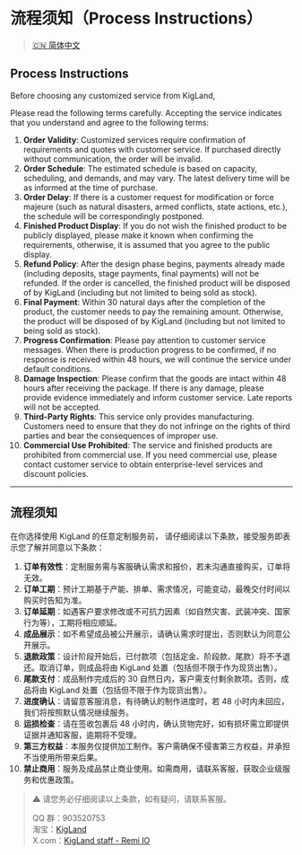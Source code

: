 # 流程须知（Process Instructions）

> [🇨🇳 简体中文](#流程须知)

## Process Instructions

Before choosing any customized service from KigLand,

Please read the following terms carefully. Accepting the service indicates that you understand and agree to the following terms:

1. **Order Validity**: Customized services require confirmation of requirements and quotes with customer service. If purchased directly without communication, the order will be invalid.
2. **Order Schedule**: The estimated schedule is based on capacity, scheduling, and demands, and may vary. The latest delivery time will be as informed at the time of purchase.
3. **Order Delay**: If there is a customer request for modification or force majeure (such as natural disasters, armed conflicts, state actions, etc.), the schedule will be correspondingly postponed.
4. **Finished Product Display**: If you do not wish the finished product to be publicly displayed, please make it known when confirming the requirements, otherwise, it is assumed that you agree to the public display.
5. **Refund Policy**: After the design phase begins, payments already made (including deposits, stage payments, final payments) will not be refunded. If the order is cancelled, the finished product will be disposed of by KigLand (including but not limited to being sold as stock).
6. **Final Payment**: Within 30 natural days after the completion of the product, the customer needs to pay the remaining amount. Otherwise, the product will be disposed of by KigLand (including but not limited to being sold as stock).
7. **Progress Confirmation**: Please pay attention to customer service messages. When there is production progress to be confirmed, if no response is received within 48 hours, we will continue the service under default conditions.
8. **Damage Inspection**: Please confirm that the goods are intact within 48 hours after receiving the package. If there is any damage, please provide evidence immediately and inform customer service. Late reports will not be accepted.
9. **Third-Party Rights**: This service only provides manufacturing. Customers need to ensure that they do not infringe on the rights of third parties and bear the consequences of improper use.
10. **Commercial Use Prohibited**: The service and finished products are prohibited from commercial use. If you need commercial use, please contact customer service to obtain enterprise-level services and discount policies.

---

## 流程须知

在你选择使用 KigLand 的任意定制服务前，
请仔细阅读以下条款，接受服务即表示您了解并同意以下条款：

1. **订单有效性**：定制服务需与客服确认需求和报价，若未沟通直接购买，订单将无效。
2. **订单工期**：预计工期基于产能、排单、需求情况，可能变动，最晚交付时间以购买时告知为准。
3. **订单延期**：如遇客户要求修改或不可抗力因素（如自然灾害、武装冲突、国家行为等），工期将相应顺延。
4. **成品展示**：如不希望成品被公开展示，请确认需求时提出，否则默认为同意公开展示。
5. **退款政策**：设计阶段开始后，已付款项（包括定金、阶段款、尾款）将不予退还。取消订单，则成品将由 KigLand 处置（包括但不限于作为现货出售）。
6. **尾款支付**：成品制作完成后的 30 自然日内，客户需支付剩余款项。否则，成品将由 KigLand 处置（包括但不限于作为现货出售）。
7. **进度确认**：请留意客服消息，有待确认的制作进度时，若 48 小时内未回应，我们将按照默认情况继续服务。
8. **运损检查**：请在签收包裹后 48 小时内，确认货物完好，如有损坏需立即提供证据并通知客服，逾期将不受理。
9. **第三方权益**：本服务仅提供加工制作。客户需确保不侵害第三方权益，并承担不当使用所带来后果。
10. **禁止商用**：服务及成品禁止商业使用。如需商用，请联系客服，获取企业级服务和优惠政策。

> ⚠ 请您务必仔细阅读以上条款，如有疑问，请联系客服。
>
> QQ 群：903520753  
> 淘宝：[KigLand](https://kigland.taobao.com/)  
> X.com：[KigLand staff - Remi IO](https://x.com/Remi_IO)
